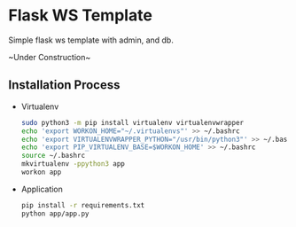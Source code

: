 Flask WS Template
================

Simple flask ws template with admin, and db.

~Under Construction~

Installation Process
-------------------

* Virtualenv
  ```bash
  sudo python3 -m pip install virtualenv virtualenvwrapper
  echo 'export WORKON_HOME="~/.virtualenvs"' >> ~/.bashrc
  echo 'export VIRTUALENVWRAPPER_PYTHON="/usr/bin/python3"' >> ~/.bashrc
  echo 'export PIP_VIRTUALENV_BASE=$WORKON_HOME' >> ~/.bashrc
  source ~/.bashrc
  mkvirtualenv -ppython3 app
  workon app
  ```

* Application
  ```bash
  pip install -r requirements.txt 
  python app/app.py
  ```
